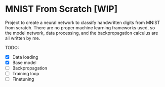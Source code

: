 # MNIST From Scratch [WIP]

Project to create a neural network to classify handwritten digits from MNIST from scratch. There are no proper machine learning frameworks used, so the model network, data processing, and the backpropagation calculus are all written by me.

TODO:
- [x] Data loading
- [x] Base model
- [ ] Backpropagation
- [ ] Training loop
- [ ] Finetuning
